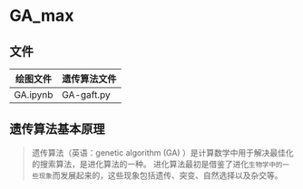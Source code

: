 # GA_max

## 文件

| 绘图文件 | 遗传算法文件 |
| -------- | ------------ |
| GA.ipynb | GA-gaft.py   |

## 遗传算法基本原理

>遗传算法（英语：genetic algorithm (GA) ）是计算数学中用于解决最佳化的搜索算法，是进化算法的一种。 进化算法最初是借鉴了进化`生物学中的一些现象`而发展起来的，这些现象包括遗传、突变、自然选择以及杂交等。
